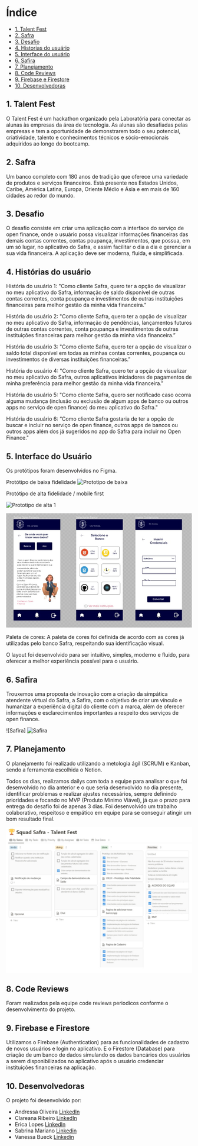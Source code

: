 # Índice

* [1. Talent Fest](#1-talent-fest)
* [2. Safra](#2-safra)
* [3. Desafio](#3-desafio)
* [4. Historias do usuário](#4-historias-do-usuário)
* [5. Interface do usuário](#5-interface-do-usuário)
* [6. Safira](#6-safira)
* [7. Planejamento](#7-planejamento)
* [8. Code Reviews](#8-code-reviews)
* [9. Firebase e Firestore](#9-firebase-e-firestore)
* [10. Desenvolvedoras](#10-desenvolvedoras)

## 1. Talent Fest

O Talent Fest é um hackathon organizado pela Laboratória para conectar as alunas às empresas da área de tecnologia. As alunas são desafiadas pelas empresas e tem a oportunidade de demonstrarem todo o seu potencial, criatividade, talento e conhecimentos técnicos e sócio-emocionais adquiridos ao longo do bootcamp.

## 2. Safra

Um banco completo com 180 anos de tradição que oferece uma variedade de produtos e serviços financeiros. Está presente nos Estados Unidos, Caribe, América Latina, Europa, Oriente Médio e Ásia e em mais de 160 cidades ao redor do mundo. 

## 3. Desafio

O desafio consiste em criar uma aplicação com a interface do serviço de open finance, onde o usuário possa visualizar informações financeiras das demais contas correntes, contas poupança, investimentos, que possua, em um só lugar, no aplicativo do Safra, e assim facilitar o dia a dia e gerenciar a sua vida financeira. A aplicação deve ser moderna, fluida, e simplificada.

## 4. Histórias do usuário

História do usuário 1: 
"Como cliente Safra, quero ter a opção de visualizar no meu aplicativo do Safra, informação de saldo disponível de outras contas correntes, conta poupança e investimentos de outras instituições financeiras para melhor gestão da minha vida financeira.”

História do usuário 2: 
"Como cliente Safra, quero ter a opção de visualizar no meu aplicativo do Safra, informação de pendências, lançamentos futuros de outras contas correntes, conta poupança e investimentos de outras instituições financeiras para melhor gestão da minha vida financeira.”

História do usuário 3: 
"Como cliente Safra, quero ter a opção de visualizar o saldo total disponível em todas as minhas contas correntes, poupança ou investimentos de diversas instituições financeiras.”

História do usuário 4: 
"Como cliente Safra, quero ter a opção de visualizar no meu aplicativo do Safra, outros aplicativos iniciadores de pagamentos de minha preferência para melhor gestão da minha vida financeira.”

História do usuário 5: 
"Como cliente Safra, quero ser notificado caso ocorra alguma mudança (inclusão ou exclusão de algum apps de banco ou outros apps no serviço de open finance) do meu aplicativo do Safra."

História do usuário 6:
“Como cliente Safra gostaria de ter a opção de buscar e incluir no serviço de open finance, outros apps de bancos ou outros apps além dos já sugeridos no app do Safra para incluir no Open Finance."

## 5. Interface do Usuário

Os protótipos foram desenvolvidos no Figma.

Protótipo de baixa fidelidade
![Prototipo de baixa](src/img/prototipobaixa.png) 

Protótipo de alta fidelidade / mobile first

![Prototipo de alta 1](src/img/prototipoalta1.png) 

![Prototipo de alta 2](src/img/prototipoalta2.jpeg) 

Paleta de cores:
A paleta de cores foi definida de acordo com as cores já utilizadas pelo banco Safra, respeitando sua identificação visual.

O layout foi desenvolvido para ser intuitivo, simples, moderno e fluido, para oferecer a melhor experiência possível para o usuário.

## 6. Safira  

Trouxemos uma proposta de inovação com a criação da simpática atendente virtual do Safra, a Safira, com o objetivo de criar um vínculo e humanizar a experiência digital do cliente com a marca, além de oferecer informações e esclarecimentos importantes a respeito dos serviços de open finance.

![Safira] <img src="src/img/safira.png" alt="Safira" style="height: 200px;"/>


## 7. Planejamento

O planejamento foi realizado utilizando a metologia ágil (SCRUM) e Kanban, sendo a ferramenta escolhida o Notion.

Todos os dias, realizamos dailys com toda a equipe para analisar o que foi desenvolvido no dia anterior e o que seria desenvolvido no dia presente, identificar problemas e realizar ajustes necessários, sempre definindo prioridades e focando no MVP (Produto Mínimo Viável), já que o prazo para entrega do desafio foi de apenas 3 dias. Foi desenvolvido um trabalho colaborativo, respeitoso e empático em equipe para se conseguir atingir um bom resultado final.

![Planejamento](src/img/planning.jpeg) 

## 8. Code Reviews

Foram realizados pela equipe code reviews periodicos conforme o desenvolvimento do projeto.

## 9. Firebase e Firestore

Utilizamos o Firebase (Authentication) para as funcionalidades de cadastro de novos usuários e login no aplicativo. E o Firestore (Database) para criação de um banco de dados simulando os dados bancários dos usuários a serem disponibilizados no aplicativo após o usuário credenciar instituições financeiras na aplicação.

## 10. Desenvolvedoras

O projeto foi desenvolvido por:

* Andressa Oliveira [LinkedIn]( https://www.linkedin.com/in/andressa-oliveira-front-end/) 
* Clareana Ribeiro [LinkedIn](https://www.linkedin.com/in/clareanaribeiro/)
* Erica Lopes [LinkedIn](https://www.linkedin.com/in/blericalopes/)
* Sabrina Mariano [Linkedin](https://www.linkedin.com/in/sabrina-dias-mariano/)
* Vanessa Bueck [Linkedin](https://www.linkedin.com/in/vanessa-bueck/)
